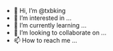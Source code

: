 - 👋 Hi, I’m @txbking
- 👀 I’m interested in ...
- 🌱 I’m currently learning ...
- 💞️ I’m looking to collaborate on ...
- 📫 How to reach me ...

<!---
txbking/txbking is a ✨ special ✨ repository because its `README.md` (this file) appears on your GitHub profile.
You can click the Preview link to take a look at your changes.
--->
